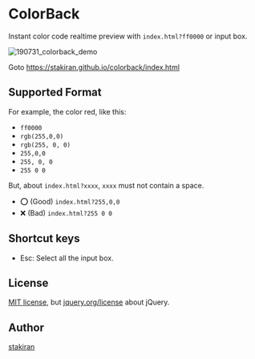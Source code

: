 # ColorBack
Instant color code realtime preview with `index.html?ff0000` or input box.

![190731_colorback_demo](https://user-images.githubusercontent.com/23325839/62209460-9bcf3f00-b3d4-11e9-8916-9e51d01709e6.gif)

Goto https://stakiran.github.io/colorback/index.html

## Supported Format
For example, the color red, like this:

- `ff0000`
- `rgb(255,0,0)`
- `rgb(255, 0, 0)`
- `255,0,0`
- `255, 0, 0`
- `255 0 0`

But, about `index.html?xxxx`, `xxxx` must not contain a space.

- :o: (Good) `index.html?255,0,0`
- :x: (Bad) `index.html?255 0 0`

## Shortcut keys
- <key>Esc</key>: Select all the input box.

## License
[MIT license](LICENSE), but [jquery.org/license](https://jquery.org/license/) about jQuery.

## Author
[stakiran](https://github.com/stakiran)
